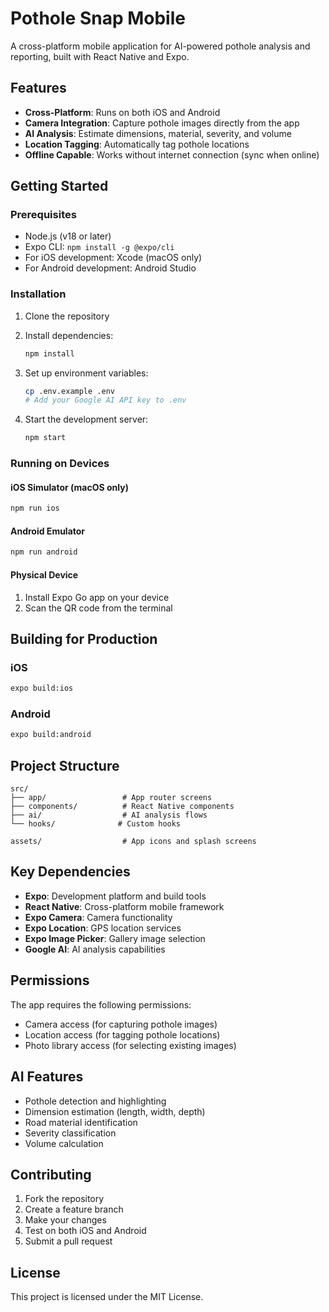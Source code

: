 # Pothole Snap Mobile

A cross-platform mobile application for AI-powered pothole analysis and reporting, built with React Native and Expo.

## Features

- **Cross-Platform**: Runs on both iOS and Android
- **Camera Integration**: Capture pothole images directly from the app
- **AI Analysis**: Estimate dimensions, material, severity, and volume
- **Location Tagging**: Automatically tag pothole locations
- **Offline Capable**: Works without internet connection (sync when online)

## Getting Started

### Prerequisites

- Node.js (v18 or later)
- Expo CLI: `npm install -g @expo/cli`
- For iOS development: Xcode (macOS only)
- For Android development: Android Studio

### Installation

1. Clone the repository
2. Install dependencies:
   ```bash
   npm install
   ```

3. Set up environment variables:
   ```bash
   cp .env.example .env
   # Add your Google AI API key to .env
   ```

4. Start the development server:
   ```bash
   npm start
   ```

### Running on Devices

#### iOS Simulator (macOS only)
```bash
npm run ios
```

#### Android Emulator
```bash
npm run android
```

#### Physical Device
1. Install Expo Go app on your device
2. Scan the QR code from the terminal

## Building for Production

### iOS
```bash
expo build:ios
```

### Android
```bash
expo build:android
```

## Project Structure

```
src/
├── app/                 # App router screens
├── components/          # React Native components
├── ai/                  # AI analysis flows
└── hooks/              # Custom hooks

assets/                  # App icons and splash screens
```

## Key Dependencies

- **Expo**: Development platform and build tools
- **React Native**: Cross-platform mobile framework
- **Expo Camera**: Camera functionality
- **Expo Location**: GPS location services
- **Expo Image Picker**: Gallery image selection
- **Google AI**: AI analysis capabilities

## Permissions

The app requires the following permissions:
- Camera access (for capturing pothole images)
- Location access (for tagging pothole locations)
- Photo library access (for selecting existing images)

## AI Features

- Pothole detection and highlighting
- Dimension estimation (length, width, depth)
- Road material identification
- Severity classification
- Volume calculation

## Contributing

1. Fork the repository
2. Create a feature branch
3. Make your changes
4. Test on both iOS and Android
5. Submit a pull request

## License

This project is licensed under the MIT License.